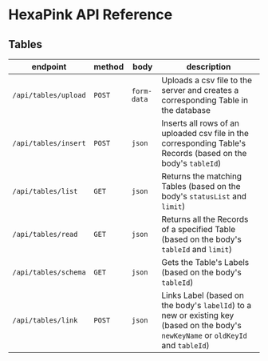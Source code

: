 # HexaPink API Reference

## Tables


| endpoint             | method | body        | description                                                                                                            |
| -------------------- | ------ | ----------- | ---------------------------------------------------------------------------------------------------------------------- |
| `/api/tables/upload` | `POST` | `form-data` | Uploads a csv file to the server and creates a corresponding Table in the database                                     |
| `/api/tables/insert` | `POST` | `json`      | Inserts all rows of an uploaded csv file in the corresponding Table's Records (based on the body's `tableId`)          |
| `/api/tables/list`   | `GET`  | `json`      | Returns the matching Tables (based on the body's `statusList` and `limit`)                                             |
| `/api/tables/read`   | `GET`  | `json`      | Returns all the Records of a specified Table (based on the body's `tableId` and `limit`)                               |
| `/api/tables/schema` | `GET`  | `json`      | Gets the Table's Labels (based on the body's `tableId`)                                                                |
| `/api/tables/link`   | `POST` | `json`      | Links Label  (based on the body's `labelId`) to a new or existing key (based on the body's `newKeyName` or `oldKeyId` and `tableId`) |